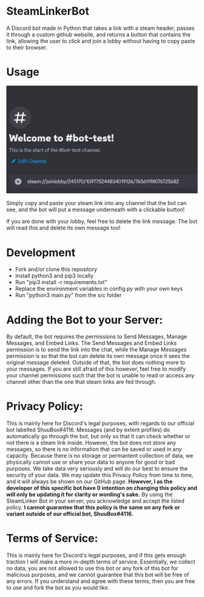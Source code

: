# SteamLinkerBot

A Discord bot made in Python that takes a link with a steam header, passes it through a custom github website, and returns a button that contains the link, allowing the user to click and join a lobby without having to copy paste to their browser.

# Usage

![ ](https://github.com/CarterPhan/SteamLinkerBot/blob/main/images/steamlinker.gif)

Simply copy and paste your steam link into any channel that the bot can see, and the bot will put a message underneath with a clickable button!

If you are done with your lobby, feel free to delete the link message. The bot will read this and delete its own message too!

# Development

-   Fork and/or clone this repository
-   Install python3 and pip3 locally
-   Run "pip3 install -r requirements.txt"
-   Replace the environment variables in config.py with your own keys
-   Run "python3 main.py" from the src folder

# Adding the Bot to your Server:

By default, the bot requires the permissions to Send Messages, Manage Messages, and Embed Links. The Send Messages and Embed Links permission is to send the link into the chat, while the Manage Messages permission is so that the bot can delete its own message once it sees the original message deleted. Outside of that, the bot does nothing more to your messages. If you are still afraid of this however, feel free to modify your channel permissions such that the bot is unable to read or access any channel other than the one that steam links are fed through.

# Privacy Policy:

This is mainly here for Discord's legal purposes, with regards to our official bot labelled ShuuBox#4116. Messages (and by extent profiles) do automatically go through the bot, but only so that it can check whether or not there is a steam link inside. However, the bot does not store any messages, so there is no information that can be saved or used in any capacity. Because there is no storage or permantent collection of data, we physically cannot use or share your data to anyone for good or bad purposes. We take data very seriously and will do our best to ensure the security of your data. We may update this Privacy Policy from time to time, and it will always be shown on our GitHub page. **However, I as the developer of this specific bot have 0 intention on changing this policy and will only be updating it for clarity or wording's sake.** By using the SteamLinker Bot in your server, you acknowledge and accept the listed policy. **I cannot guarantee that this policy is the same on any fork or variant outside of our official bot, ShuuBox#4116.**

# Terms of Service:

This is mainly here for Discord's legal purposes, and if this gets enough traction I will make a more in-depth terms of service. Essentially, we collect no data, you are not allowed to use this bot or any fork of this bot for malicious purposes, and we cannot guarantee that this bot will be free of any errors. If you understand and agree with these terms, then you are free to use and fork the bot as you would like.
